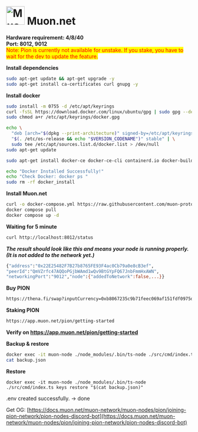 # <img src="https://node39.top/logo/Muon.jpg" alt="Muon.net" width="50" /> Muon.net

**Hardware requirement: 4/8/40**\
**Port: 8012, 9012**\
<mark style="color:red;">Note: Pion is currently not available for unstake. If you stake, you have to wait for the dev to update the feature.</mark>

**Install dependencies**

```bash
sudo apt-get update && apt-get upgrade -y
sudo apt-get install ca-certificates curl gnupg -y
```

**Install docker**

```bash
sudo install -m 0755 -d /etc/apt/keyrings
curl -fsSL https://download.docker.com/linux/ubuntu/gpg | sudo gpg --dearmor -o /etc/apt/keyrings/docker.gpg
sudo chmod a+r /etc/apt/keyrings/docker.gpg

echo \
  "deb [arch="$(dpkg --print-architecture)" signed-by=/etc/apt/keyrings/docker.gpg] https://download.docker.com/linux/ubuntu \
  "$(. /etc/os-release && echo "$VERSION_CODENAME")" stable" | \
  sudo tee /etc/apt/sources.list.d/docker.list > /dev/null
sudo apt-get update

sudo apt-get install docker-ce docker-ce-cli containerd.io docker-buildx-plugin docker-compose-plugin -y

echo "Docker Installed Successfully!"
echo "Check Docker: docker ps "
sudo rm -rf docker_install
```

**Install Muon.net**

```bash
curl -o docker-compose.yml https://raw.githubusercontent.com/muon-protocol/muon-node-js/pion/docker-compose-pull.yml
docker compose pull
docker compose up -d
```

**Waiting for 5 minute**

```bash
curl http://localhost:8012/status
```

_**The result should look like this and means your node is running properly. (It is not added to the network yet.)**_

```bash
{"address":"0x22E25482F7B27b8765FE93F4ac0Cb79a0e8cB3ef",
"peerId":"QmVZrfc47AQQoPGjbWAmd1wQv9BtGYpFQ67JnbFmmHxAWN",
"networkingPort":"9012","node":{"addedToNetwork":false,...}}
```

**Buy PION**

```bash
https://thena.fi/swap?inputCurrency=0xb8067235c9b71feec069af151fdf0975dfbdfba5&outputCurrency=BNB
```

**Staking PION**

```bash
https://app.muon.net/pion/getting-started
```

**Verify on https://app.muon.net/pion/getting-started**



**Backup & restore**

```bash
docker exec -it muon-node ./node_modules/.bin/ts-node ./src/cmd/index.ts keys backup > backup.json
cat backup.json
```

**Restore**

```
docker exec -it muon-node ./node_modules/.bin/ts-node ./src/cmd/index.ts keys restore "$(cat backup.json)"
```

.env created successfully. -> done



Get OG: [https://docs.muon.net/muon-network/muon-nodes/pion/joining-pion-network/pion-nodes-discord-bot](https://docs.muon.net/muon-network/muon-nodes/pion/joining-pion-network/pion-nodes-discord-bot)
